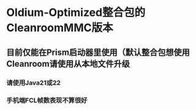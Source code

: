 # Oldium-Optimized整合包的CleanroomMMC版本

## 目前仅能在Prism启动器里使用（默认整合包想使用Cleanroom请使用从本地文件升级

### 请使用Java21或22

### 手机端FCL帧数表现不算很好